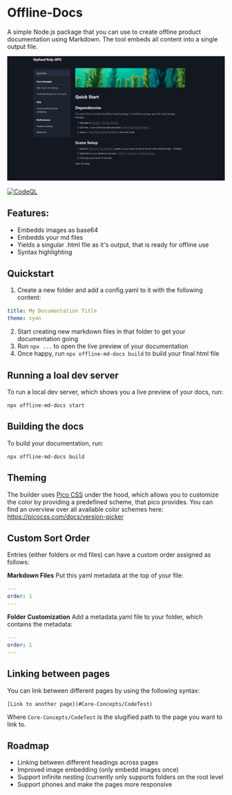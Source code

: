 # Offline-Docs
A simple Node.js package that you can use to create offline product documentation using Markdown. The tool embeds all content into a single output file.

![Example Docs Page](img/example.png)

[![CodeQL](https://github.com/Kellojo/Offline-Docs/actions/workflows/github-code-scanning/codeql/badge.svg)](https://github.com/Kellojo/Offline-Docs/actions/workflows/github-code-scanning/codeql)

## Features:
- Embedds images as base64
- Embedds your md files
- Yields a singular .html file as it's output, that is ready for offline use
- Syntax highlighting

## Quickstart
1. Create a new folder and add a config.yaml to it with the following content:
```yaml
title: My Documentation Title
theme: cyan
```
2. Start creating new markdown files in that folder to get your documentation going
3. Run `npx ...` to open the live preview of your documentation
4. Once happy, run `npx offline-md-docs build` to build your final html file

## Running a loal dev server
To run a local dev server, which shows you a live preview of your docs, run:
```
npx offline-md-docs start
```

## Building the docs
To build your documentation, run:
```
npx offline-md-docs build
```

## Theming
The builder uses [Pico CSS](https://picocss.com/) under the hood, which allows you to customize the color by providing a predefined scheme, that pico provides.
You can find an overview over all available color schemes here: https://picocss.com/docs/version-picker

## Custom Sort Order
Entries (either folders or md files) can have a custom order assigned as follows:

**Markdown Files**
Put this yaml metadata at the top of your file:
```yaml
---
order: 1
---
```

**Folder Customization**
Add a metadata.yaml file to your folder, which contains the metadata:
```yaml
---
order: 1
---
```

## Linking between pages
You can link between different pages by using the following syntax:
```
[Link to another page](#Core-Concepts/CodeTest)
```
Where `Core-Concepts/CodeTest` is the slugified path to the page you want to link to.

## Roadmap
- Linking between different headings across pages
- Improved image embedding (only embedd images once)
- Support infinite nesting (currently only supports folders on the root level
- Support phones and make the pages more responsive
